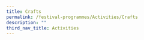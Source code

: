 ```yaml
---
title: Crafts
permalink: /festival-programmes/Activities/Crafts
description: ""
third_nav_title: Activities
---
```

